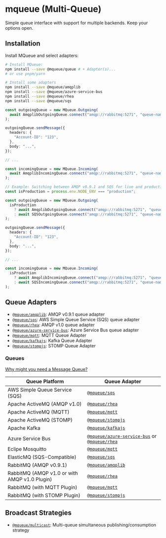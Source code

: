 # mqueue (Multi-Queue)

Simple queue interface with support for multiple backends. Keep your options
open.

## Installation

Install MQueue and select adapters:

```bash
# Install MQueue:
npm install --save @mqueue/queue # + Adapter(s)...
# or use pnpm/yarn

# Install some adapters
npm install --save @mqueue/amqplib
npm install --save @mqueue/azure-service-bus
npm install --save @mqueue/rhea
npm install --save @mqueue/sqs
```

```ts
const outgoingQueue = new MQueue.Outgoing(
  await AmqplibOutgoingQueue.connect("amqp://rabbitmq:5271", "queue-name"),
);

outgoingQueue.sendMessage({
  headers: {
    "Account-ID": "123",
  },
  body: "...",
});

// ...

const incomingQueue = new MQueue.Incoming(
  await AmqplibIncomingQueue.connect("amqp://rabbitmq:5271", "queue-name"),
);
```

```ts
// Example: Switching between AMQP v0.9.1 and SQS for live and production
const isProduction = process.env.NODE_ENV === "production";

const outgoingQueue = new MQueue.Outgoing(
  isProduction
    ? await AmqplibOutgoingQueue.connect("amqp://rabbitmq:5271", "queue-name")
    : await SQSOutgoingQueue.connect("amqp://rabbitmq:5271", "queue-name"),
);

outgoingQueue.sendMessage({
  headers: {
    "Account-ID": "123",
  },
  body: "...",
});

// ...

const incomingQueue = new MQueue.Incoming(
  isProduction
    ? await AmqplibIncomingQueue.connect("amqp://rabbitmq:5271", "queue-name")
    : await SQSIncomingQueue.connect("amqp://rabbitmq:5271", "queue-name"),
);
```

## Queue Adapters

- [`@mqueue/amqplib`][]: AMQP v0.9.1 queue adapter
- [`@mqueue/sqs`][]: AWS Simple Queue Service (SQS) queue adapter
- [`@mqueue/rhea`][]: AMQP v1.0 queue adapter
- [`@mqueue/azure-service-bus`][]: Azure Service Bus queue adapter
- [`@mqueue/mqtt`][]: MQTT Queue Adapter
- [`@mqueue/kafkajs`][]: Kafka Queue Adapter
- [`@mqueue/stompjs`][]: STOMP Queue Adapter

### Queues

[Why might you need a Message Queue?](https://blog.bytebytego.com/p/why-do-we-need-a-message-queue)

| Queue Platform                                | Queue Adapter                                         |
| --------------------------------------------- | ----------------------------------------------------- |
| AWS Simple Queue Service (SQS)                | [`@mqueue/sqs`][]                                     |
| Apache ActiveMQ (AMQP v1.0)                   | [`@mqueue/rhea`][]                                    |
| Apache ActiveMQ (MQTT)                        | [`@mqueue/mqtt`][]                                    |
| Apache ActiveMQ (STOMP)                       | [`@mqueue/stompjs`][]                                 |
| Apache Kafka                                  | [`@mqueue/kafkajs`][]                                 |
| Azure Service Bus                             | [`@mqueue/azure-service-bus`][] or [`@mqueue/rhea`][] |
| Eclipe Mosquitto                              | [`@mqueue/mqtt`][]                                    |
| ElasticMQ (SQS-Compatible)                    | [`@mqueue/sqs`][]                                     |
| RabbitMQ (AMQP v0.9.1)                        | [`@mqueue/amqplib`][]                                 |
| RabbitMQ (AMQP v1.0 or with AMQP v1.0 Plugin) | [`@mqueue/rhea`][]                                    |
| RabbitMQ (with MQTT Plugin)                   | [`@mqueue/mqtt`][]                                    |
| RabbitMQ (with STOMP Plugin)                  | [`@mqueue/stompjs`][]                                 |

## Broadcast Strategies

- [`@mqueue/multicast`][]: Multi-queue simultaneous publishing/consumption
  strategy

[`@mqueue/amqplib`]:
  https://github.com/domwebber/mqueue/blob/main/packages/amqplib/README.md
[`@mqueue/sqs`]:
  https://github.com/domwebber/mqueue/blob/main/packages/sqs/README.md
[`@mqueue/rhea`]:
  https://github.com/domwebber/mqueue/blob/main/packages/rhea/README.md
[`@mqueue/azure-service-bus`]:
  https://github.com/domwebber/mqueue/blob/main/packages/azure-service-bus/README.md
[`@mqueue/mqtt`]:
  https://github.com/domwebber/mqueue/blob/main/packages/mqtt/README.md
[`@mqueue/kafkajs`]:
  https://github.com/domwebber/mqueue/blob/main/packages/kafka/README.md
[`@mqueue/stompjs`]:
  https://github.com/domwebber/mqueue/blob/main/packages/stompjs/README.md
[`@mqueue/multicast`]:
  https://github.com/domwebber/mqueue/blob/main/packages/multicast/README.md
